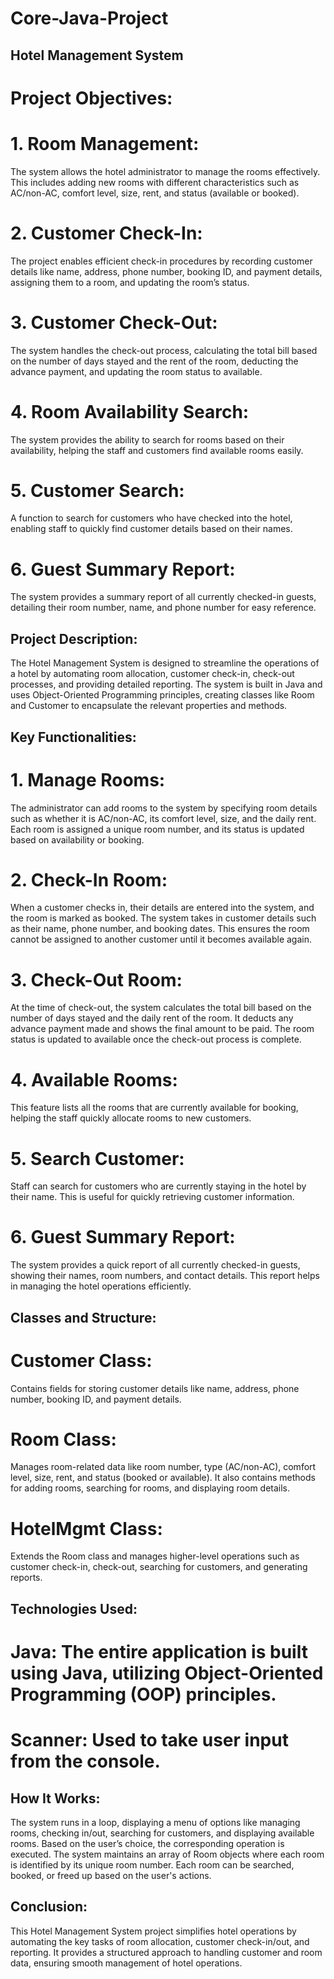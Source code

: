 # Core-Java-Project
## Hotel Management System
# Project Objectives:
# 1. Room Management:
The system allows the hotel administrator to manage the rooms effectively. This includes adding new rooms with different characteristics such as AC/non-AC, comfort level, size, rent, and status (available or booked).

# 2. Customer Check-In:
The project enables efficient check-in procedures by recording customer details like name, address, phone number, booking ID, and payment details, assigning them to a room, and updating the room’s status.

# 3. Customer Check-Out:
The system handles the check-out process, calculating the total bill based on the number of days stayed and the rent of the room, deducting the advance payment, and updating the room status to available.

# 4. Room Availability Search:
The system provides the ability to search for rooms based on their availability, helping the staff and customers find available rooms easily.

# 5. Customer Search:
A function to search for customers who have checked into the hotel, enabling staff to quickly find customer details based on their names.

# 6. Guest Summary Report:
The system provides a summary report of all currently checked-in guests, detailing their room number, name, and phone number for easy reference.

## Project Description:
The Hotel Management System is designed to streamline the operations of a hotel by automating room allocation, customer check-in, check-out processes, and providing detailed reporting. The system is built in Java and uses Object-Oriented Programming principles, creating classes like Room and Customer to encapsulate the relevant properties and methods.

## Key Functionalities:
# 1. Manage Rooms:
The administrator can add rooms to the system by specifying room details such as whether it is AC/non-AC, its comfort level, size, and the daily rent. Each room is assigned a unique room number, and its status is updated based on availability or booking.

# 2. Check-In Room:
When a customer checks in, their details are entered into the system, and the room is marked as booked. The system takes in customer details such as their name, phone number, and booking dates. This ensures the room cannot be assigned to another customer until it becomes available again.

# 3. Check-Out Room:
At the time of check-out, the system calculates the total bill based on the number of days stayed and the daily rent of the room. It deducts any advance payment made and shows the final amount to be paid. The room status is updated to available once the check-out process is complete.

# 4. Available Rooms:
This feature lists all the rooms that are currently available for booking, helping the staff quickly allocate rooms to new customers.

# 5. Search Customer:
Staff can search for customers who are currently staying in the hotel by their name. This is useful for quickly retrieving customer information.

# 6. Guest Summary Report:
The system provides a quick report of all currently checked-in guests, showing their names, room numbers, and contact details. This report helps in managing the hotel operations efficiently.

## Classes and Structure:
# Customer Class:
Contains fields for storing customer details like name, address, phone number, booking ID, and payment details.

# Room Class:
Manages room-related data like room number, type (AC/non-AC), comfort level, size, rent, and status (booked or available). It also contains methods for adding rooms, searching for rooms, and displaying room details.

# HotelMgmt Class:
Extends the Room class and manages higher-level operations such as customer check-in, check-out, searching for customers, and generating reports.

## Technologies Used:
# Java: The entire application is built using Java, utilizing Object-Oriented Programming (OOP) principles.
# Scanner: Used to take user input from the console.
## How It Works:
The system runs in a loop, displaying a menu of options like managing rooms, checking in/out, searching for customers, and displaying available rooms.
Based on the user’s choice, the corresponding operation is executed.
The system maintains an array of Room objects where each room is identified by its unique room number.
Each room can be searched, booked, or freed up based on the user's actions.
## Conclusion:
This Hotel Management System project simplifies hotel operations by automating the key tasks of room allocation, customer check-in/out, and reporting. It provides a structured approach to handling customer and room data, ensuring smooth management of hotel operations.








